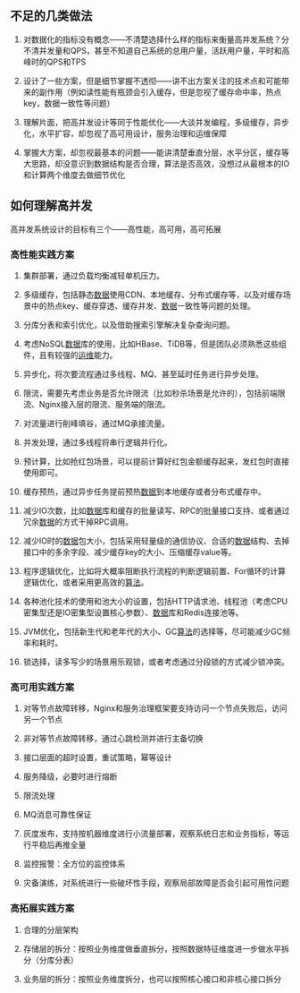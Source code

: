 ## 不足的几类做法

1. 对数据化的指标没有概念——不清楚选择什么样的指标来衡量高并发系统？分不清并发量和QPS，甚至不知道自己系统的总用户量，活跃用户量，平时和高峰时的QPS和TPS

2. 设计了一些方案，但是细节掌握不透彻——讲不出方案关注的技术点和可能带来的副作用（例如读性能有瓶颈会引入缓存，但是忽视了缓存命中率，热点key，数据一致性等问题）

3. 理解片面，把高并发设计等同于性能优化——大谈并发编程，多级缓存，异步化，水平扩容，却忽视了高可用设计，服务治理和运维保障

4. 掌握大方案，却忽视最基本的问题——能讲清楚垂直分层，水平分区，缓存等大思路，却没意识到数据结构是否合理，算法是否高效，没想过从最根本的IO和计算两个维度去做细节优化





## 如何理解高并发

高并发系统设计的目标有三个——高性能，高可用，高可拓展



### 高性能实践方案

1. 集群部署，通过负载均衡减轻单机压力。

2. 多级缓存，包括静态[数据](/jump/super-jump/word?word=%E6%95%B0%E6%8D%AE)使用CDN、本地缓存、分布式缓存等，以及对缓存场景中的热点key、缓存穿透、缓存并发、[数据](/jump/super-jump/word?word=%E6%95%B0%E6%8D%AE)一致性等问题的处理。

3. 分库分表和索引优化，以及借助搜索引擎解决复杂查询问题。

4. 考虑NoSQL[数据](/jump/super-jump/word?word=%E6%95%B0%E6%8D%AE)库的使用，比如HBase、TiDB等，但是团队必须熟悉这些组件，且有较强的[运维](/jump/super-jump/word?word=%E8%BF%90%E7%BB%B4)能力。

5. 异步化，将次要流程通过多线程、MQ、甚至延时任务进行异步处理。

6. 限流，需要先考虑业务是否允许限流（比如秒杀场景是允许的），包括前端限流、Nginx接入层的限流、服务端的限流。

7. 对流量进行削峰填谷，通过MQ承接流量。

8. 并发处理，通过多线程将串行逻辑并行化。

9. 预计算，比如抢红包场景，可以提前计算好红包金额缓存起来，发红包时直接使用即可。

10. 缓存预热，通过异步任务提前预热[数据](/jump/super-jump/word?word=%E6%95%B0%E6%8D%AE)到本地缓存或者分布式缓存中。

11. 减少IO次数，比如[数据](/jump/super-jump/word?word=%E6%95%B0%E6%8D%AE)库和缓存的批量读写、RPC的批量接口支持、或者通过冗余[数据](/jump/super-jump/word?word=%E6%95%B0%E6%8D%AE)的方式干掉RPC调用。

12. 减少IO时的[数据](/jump/super-jump/word?word=%E6%95%B0%E6%8D%AE)包大小，包括采用轻量级的通信协议、合适的[数据](/jump/super-jump/word?word=%E6%95%B0%E6%8D%AE)结构、去掉接口中的多余字段、减少缓存key的大小、压缩缓存value等。

13. 程序逻辑优化，比如将大概率阻断执行流程的判断逻辑前置、For循环的计算逻辑优化，或者采用更高效的[算法](/jump/super-jump/word?word=%E7%AE%97%E6%B3%95)。

14. 各种池化技术的使用和池大小的设置，包括HTTP请求池、线程池（考虑CPU密集型还是IO密集型设置核心参数）、[数据](/jump/super-jump/word?word=%E6%95%B0%E6%8D%AE)库和Redis连接池等。

15. JVM优化，包括新生代和老年代的大小、GC[算法](/jump/super-jump/word?word=%E7%AE%97%E6%B3%95)的选择等，尽可能减少GC频率和耗时。

16. 锁选择，读多写少的场景用乐观锁，或者考虑通过分段锁的方式减少锁冲突。



### 高可用实践方案

1. 对等节点故障转移，Nginx和服务治理框架要支持访问一个节点失败后，访问另一个节点

2. 非对等节点故障转移，通过心跳检测并进行主备切换

3. 接口层面的超时设置，重试策略，幂等设计

4. 服务降级，必要时进行熔断

5. 限流处理

6. MQ消息可靠性保证

7. 灰度发布，支持按机器维度进行小流量部署，观察系统日志和业务指标，等运行平稳后再推全量

8. 监控报警：全方位的监控体系

9. 灾备演练，对系统进行一些破坏性手段，观察局部故障是否会引起可用性问题





### 高拓展实践方案

1. 合理的分层架构

2. 存储层的拆分：按照业务维度做垂直拆分，按照数据特征维度进一步做水平拆分（分库分表）

3. 业务层的拆分：按照业务维度拆分，也可以按照核心接口和非核心接口拆分


